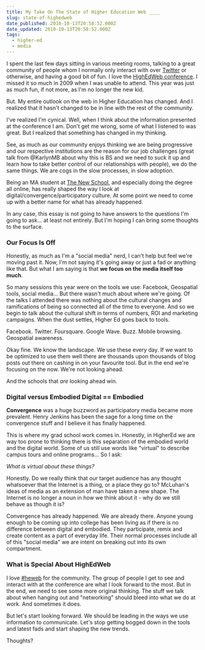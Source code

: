 ```yaml
---
title: My Take On The State of Higher Education Web ____
slug: state-of-highedweb
date_published: 2010-10-13T20:58:52.000Z
date_updated: 2010-10-13T20:58:52.000Z
tags:
  - higher-ed
  - media
---
```


I spent the last few days sitting in various meeting rooms, talking to a great community of people whom I normally only interact with over [Twitter](http://www.twitter.com/joelgoodman) or otherwise, and having a good bit of fun. I love the [HighEdWeb conference](http://2010.highedweb.org). I missed it so much in 2009 when I was unable to attend. This year was just as much fun, if not more, as I'm no longer the new kid.

But. My entire outlook on the web in Higher Education has changed. And I realized that it hasn't changed to be in line with the rest of the community.

I've realized I'm cynical. Well, when I think about the information presented at the conference I am. Don't get me wrong, some of what I listened to was great. But I realized that something has changed in my thinking.

See, as much as our community enjoys thinking we are being progressive and our respective institutions are the reason for our job challenges (great talk from @KarlynMB about why this is BS and we need to suck it up and learn how to take better control of our relationships with people), we do the same things. We are cogs in the slow processes, in slow adoption.

Being an MA student at [The New School](http://www.newschool.edu), and especially doing the degree all online, has really shaped the way I look at digital/convergence/participatory culture. At some point we need to come up with a better name for what has already happened.

In any case, this essay is not going to have answers to the questions I'm going to ask... at least not entirely. But I'm hoping I can bring some thoughts to the surface.

### Our Focus Is Off

Honestly, as much as I'm a "social media" nerd, I can't help but feel we're moving past it. Now, I'm not saying it's going away or just a fad or anything like that. But what I am saying is that **we focus on the media itself too much**.

So many sessions this year were on the tools we use: Facebook, Geospatial tools, social media... But there wasn't much about where we're going. Of the talks I attended there was nothing about the cultural changes and ramifications of being so connected all of the time to everyone. And so we begin to talk about the cultural shift in terms of numbers, ROI and marketing campaigns. When the dust settles, Higher Ed goes back to tools.

Facebook. Twitter. Foursquare. Google Wave. Buzz. Mobile browsing. Geospatial awareness.

Okay fine. We know the landscape. We use these every day. If we want to be optimized to use them well there are thousands upon thousands of blog posts out there on cashing in on your favourite tool. But in the end we're focusing on the now. We're not looking ahead.

And the schools that *are* looking ahead win.

### Digital versus Embodied Digital == Embodied

**Convergence** was a huge buzzword as participatory media became more prevalent. Henry Jenkins has been the sage for a long time on the convergence stuff and I believe it has finally happened.

This is where my grad school work comes in. Honestly, in HigherEd we are way too prone to thinking there is this separation of the embodied world and the digital world. Some of us still use words like "virtual" to describe campus tours and online programs... So I ask:

*What is virtual about these things?*

Honestly. Do we really think that our target audience has any thought whatsoever that the Internet is a thing, or a place they go to? McLuhan's ideas of media as an extension of man have taken a new shape. The Internet is no longer a noun in how we think about it - why do we still behave as though it is?

Convergence has already happened. We are already there. Anyone young enough to be coming up into college has been living as if there is no difference between digital and embodied. They participate, remix and create content as a part of everyday life. Their normal processes include all of this "social media" we are intent on breaking out into its own compartment.

### What is Special About HighEdWeb

I love [#heweb](http://twitter.com/#!/search/%23heweb10) for the community. The group of people I get to see and interact with at the conference are what I look forward to the most. But in the end, we need to see some more original thinking. The stuff we talk about when hanging out and "networking" should bleed into what we do at work. And sometimes it does.

But let's start looking forward. We should be leading in the ways we use information to communicate. Let's stop getting bogged down in the tools and latest fads and start shaping the new trends.

Thoughts?
